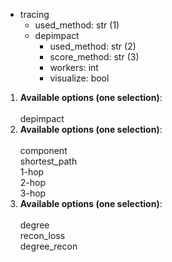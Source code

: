 <div class="annotate">

<ul>
    <li class='bullet'><span class="key">tracing</span>
    <ul>
        <li class='no-bullet'><span class="key-leaf">used_method</span>: <span class="value">str (1)</span></li>
        <li class='bullet'><span class="key">depimpact</span>
        <ul>
            <li class='no-bullet'><span class="key-leaf">used_method</span>: <span class="value">str (2)</span></li>
            <li class='no-bullet'><span class="key-leaf">score_method</span>: <span class="value">str (3)</span></li>
            <li class='no-bullet'><span class="key-leaf">workers</span>: <span class="value">int</span></li>
            <li class='no-bullet'><span class="key-leaf">visualize</span>: <span class="value">bool</span></li>
        </ul>
        </li>
    </ul>
    </li>
</ul>

</div>

1. <b>Available options (one selection)</b>:<br><br>depimpact
2. <b>Available options (one selection)</b>:<br><br>component<br>shortest_path<br>1-hop<br>2-hop<br>3-hop
3. <b>Available options (one selection)</b>:<br><br>degree<br>recon_loss<br>degree_recon
